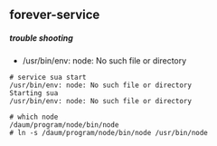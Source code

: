 ## forever-service

##### trouble shooting
- /usr/bin/env: node: No such file or directory
```
# service sua start
/usr/bin/env: node: No such file or directory
Starting sua
/usr/bin/env: node: No such file or directory
```

```
# which node
/daum/program/node/bin/node
# ln -s /daum/program/node/bin/node /usr/bin/node
```
